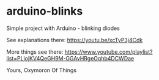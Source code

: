 # arduino-blinks
Simple project with Arduino - blinking diodes 

See explanations there: https://youtu.be/xcTyP3j4Cdk

More things see there: https://www.youtube.com/playlist?list=PLjojKV4QeGH9M-GGAvHRgeOqhb4DCWDae

Yours,
Oxymoron Of Things
